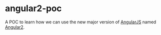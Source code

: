 # angular2-poc
A POC to learn how we can use the new major version of [AngularJS](https://angularjs.org/) named [Angular2](https://angular.io/).
